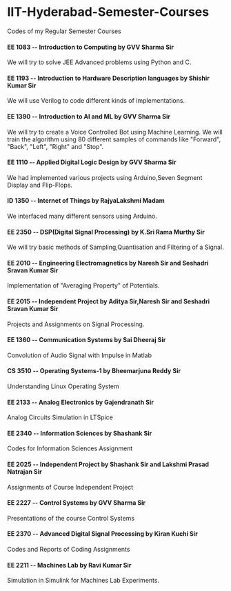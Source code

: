 # IIT-Hyderabad-Semester-Courses
Codes of my Regular Semester Courses

#### EE 1083 -- Introduction to Computing by GVV Sharma Sir

We will try to solve JEE Advanced problems using Python and C.

#### EE 1193 -- Introduction to Hardware Description languages by Shishir Kumar Sir

We will use Verilog to code different kinds of implementations.

#### EE 1390 -- Introduction to AI and ML by GVV Sharma Sir

We will try to create a Voice Controlled Bot using Machine Learning. We will train the algorithm using 80 different samples of commands like "Forward", "Back", "Left", "Right" and "Stop".

#### EE 1110 -- Applied Digital Logic Design by GVV Sharma Sir

We had implemented various projects using Arduino,Seven Segment Display and Flip-Flops. 

#### ID 1350 -- Internet of Things by RajyaLakshmi Madam

We interfaced many different sensors using Arduino.

#### EE 2350 -- DSP(Digital Signal Processing) by K.Sri Rama Murthy Sir

We will try basic methods of Sampling,Quantisation and Filtering of a Signal.

#### EE 2010 -- Engineering Electromagnetics by Naresh Sir and Seshadri Sravan Kumar Sir

Implementation of "Averaging Property" of Potentials.

#### EE 2015 -- Independent Project by Aditya Sir,Naresh Sir and Seshadri Sravan Kumar Sir

Projects and Assignments on Signal Processing.

#### EE 1360 -- Communication Systems by Sai Dheeraj Sir

Convolution of Audio Signal with Impulse in Matlab

#### CS 3510 -- Operating Systems-1 by Bheemarjuna Reddy Sir

Understanding Linux Operating System

#### EE 2133 -- Analog Electronics by Gajendranath Sir

Analog Circuits Simulation in LTSpice

#### EE 2340 -- Information Sciences by Shashank Sir

Codes for Information Sciences Assignment

#### EE 2025 -- Independent Project by Shashank Sir and Lakshmi Prasad Natrajan Sir

Assignments of Course Independent Project

#### EE 2227 -- Control Systems by GVV Sharma Sir

Presentations of the course Control Systems

#### EE 2370 -- Advanced Digital Signal Processing by Kiran Kuchi Sir

Codes and Reports of Coding Assignments

#### EE 2211 -- Machines Lab by Ravi Kumar Sir

Simulation in Simulink for Machines Lab Experiments.
